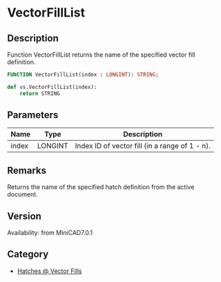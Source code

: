 # VectorFillList

## Description
Function VectorFillList returns the name of the specified vector fill definition.

```pascal
FUNCTION VectorFillList(index : LONGINT): STRING;
```

```python
def vs.VectorFillList(index):
    return STRING
```

## Parameters
|Name|Type|Description|
|---|---|---|
|index|LONGINT|Index ID of vector fill (in a range of 1 - n).|

## Remarks
Returns the name of the specified hatch definition from the active document.

## Version
Availability: from MiniCAD7.0.1

## Category
* [Hatches @ Vector Fills](../Categories/Hatches%20-%20Vector%20Fills.md)

